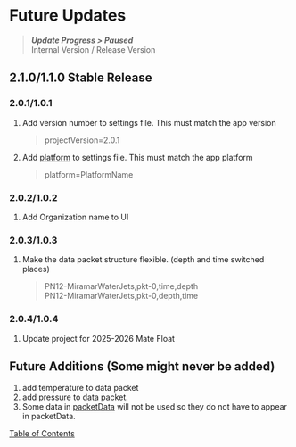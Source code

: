 # Future Updates

 > _**Update Progress > Paused**_<br>
 > Internal Version / Release Version

## 2.1.0/1.1.0 Stable Release
### 2.0.1/1.0.1
1. Add version number to settings file. This must match the app version
   > projectVersion=2.0.1
1. Add [platform](Platforms.md) to settings file. This must match the app platform
   > platform=PlatformName

### 2.0.2/1.0.2
1. Add Organization name to UI

### 2.0.3/1.0.3
1. Make the data packet structure flexible. (depth and time switched places)
   > PN12-MiramarWaterJets,pkt-0,time,depth<br>
   > PN12-MiramarWaterJets,pkt-0,depth,time

### 2.0.4/1.0.4
1. Update project for 2025-2026 Mate Float

## Future Additions (Some might never be added)

1. add temperature to data packet
2. add pressure to data packet.
3. Some data in [packetData](DataTransfer.md) will not be used so they do not have to appear in packetData.

[Table of Contents](../README.md)
